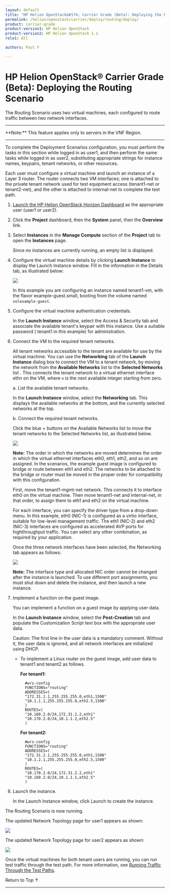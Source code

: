 ```yaml
---
layout: default
title: "HP Helion OpenStack&#174; Carrier Grade (Beta): Deploying the Routing Scenario"
permalink: /helion/openstack/carrier/deploy/routing/deploy/
product: carrier-grade
product-version1: HP Helion OpenStack
product-version2: HP Helion OpenStack 1.1
role1: All

authors: Paul F

---
```

<!--UNDER REVISION-->

<script>

function PageRefresh {
onLoad="window.refresh"
}

PageRefresh();

</script>

<!-- <p style="font-size: small;"> <a href="/helion/openstack/1.1/3rd-party-license-agreements/">&#9664; PREV</a> | <a href="/helion/openstack/1.1/">&#9650; UP</a> | NEXT &#9654; </p> -->

# HP Helion OpenStack&#174; Carrier Grade (Beta): Deploying the Routing Scenario

The Routing Scenario uses two virtual machines, each configured to route traffic between two network interfaces.

<hr>
**Note:** This feature applies only to servers in the VNF Region.
<hr>

To complete the Deployment Scenarios configuration, you must perform the tasks in this section while logged in as user1, and then perform the same tasks while logged in as user2, substituting appropriate strings for instance names, keypairs, tenant networks, or other resources.

Each user must configure a virtual machine and launch an instance of a Layer 3 router. The router connects two VM interfaces; one is attached to the private
tenant network used for test equipment access (tenant1-net or tenant2-net), and the other is attached to internal-net to complete the test path.


1. [Launch the HP Helion OpenStack Horizon Dashboard](/helion/openstack/carrier/dashboard/login/) as the appropriate user (user1 or user2).

2. Click the **Project** dashboard, then the **System** panel, then the **Overview** link.

3. Select **Instances** in the **Manage Compute** section of the **Project** tab to open the **Instances** page.

	Since no instances are currently running, an empty list is displayed.

4. Configure the virtual machine details by clicking **Launch Instance** to display the Launch Instance window. Fill in the information in the Details tab, as illustrated below:

	<img src="media/CGH-deploy-routing-launch.png">

	In this example you are configuring an instance named tenant1-vm, with the flavor example-guest.small, booting from the volume named `volexample-guest`.

5. Configure the virtual machine authentication credentials.

	In the **Launch Instance** window, select the Access & Security tab and associate the available tenant's keypair with this instance. Use a suitable password ( tenant1 in this example) for administration.

6. Connect the VM to the required tenant networks.

	All tenant networks accessible to the tenant are available for use by the virtual machine. You can use the **Networking** tab of the **Launch Instance** dialog box to connect the VM to a tenant network, by moving the network from the **Available Networks** list to the **Selected Networks** list . This connects the tenant network to a virtual ethernet interface ethn on the VM, where `n` is the next available integer starting from zero.

	a. List the available tenant networks.

	In the **Launch Instance** window, select the **Networking** tab. This displays the available networks at the bottom, and the currently selected networks at the top.

	b. Connect the required tenant networks.

	Click the blue + buttons on the Available Networks list to move the tenant networks to the Selected Networks list, as illustrated below.

	<img src="media/CGH-deploy-routing-launch-after.png">

	**Note:** The order in which the networks are moved determines the order in which the virtual ethernet interfaces eth0, eth1, eth2, and so on are assigned. In the scenarios, the example guest image is configured to bridge or route between eth1 and eth2. The networks to be attached to the bridge or router must be moved in the proper order for compatibility with this configuration.

	First, move the tenant1-mgmt-net network. This connects it to interface eth0 on the virtual machine. Then move tenant1-net and internal-net, in that order, to assign them to eth1 and eth2 on the virtual machine.

	For each interface, you can specify the driver type from a drop-down menu. In this example, eth0 (NIC-1) is configured as a virtio interface, suitable for low-level management traffic. The eth1 (NIC-2) and eth2 (NIC-3) interfaces are configured as accelerated AVP ports for highthroughput traffic. You can select any other combination, as required by your application.

	Once the three network interfaces have been selected, the Networking tab appears as follows:

	<img src="media/CGH-deploy-bridge-launch-nic.png">

	**Note:** The interface type and allocated NIC order cannot be changed after the instance is launched. To use different port assignments, you must shut down and delete the instance, and then launch a new instance.

7. Implement a function on the guest image.

	You can implement a function on a guest image by applying user data.

	In the **Launch Instance** window, select the **Post-Creation** tab and populate the Customization Script text box with the appropriate user data.

	Caution: The first line in the user data is a mandatory comment. Without it, the user data is ignored, and all network interfaces are initialized using DHCP.

	* To implement a Linux router on the guest image, add user data to tenant1 and tenant2 as follows.

		**For tenant1:**
			
    		#wrs-config
    		FUNCTIONS="routing"
    		ADDRESSES=(
    		"172.31.1.1,255.255.255.0,eth1,1500"
    		"10.1.1.1,255.255.255.0,eth2.5,1500"
    		)
    		ROUTES=(
    		"10.160.2.0/24,172.31.1.2,eth1"
    		"10.170.2.0/24,10.1.1.2,eth2.5"
    		)
    
		**For tenant2:**

			#wrs-config
			FUNCTIONS="routing"
			ADDRESSES=(
			"172.31.2.1,255.255.255.0,eth1,1500"
			"10.1.2.1,255.255.255.0,eth2.5,1500"
			)
			ROUTES=(
			"10.170.2.0/24,172.31.2.2,eth1"
			"10.160.2.0/24,10.1.1.1,eth2.5"
			)

7. Launch the instance.

	In the Launch Instance window, click Launch to create the instance.

The Routing Scenario is now running. 

The updated Network Topology page for user1 appears as shown:

<img src="media/CGH-deploy-bridge-user1.png">

The updated Network Topology page for user2 appears as shown:

<img src="media/CGH-deploy-bridge-user2.png">

Once the virtual machines for both tenant users are running, you can run test traffic through the test path. For more information, see [Running Traffic Through the Test Paths](/helion/openstack/carrier/deploy/running-traffic/).

<a href="#top" style="padding:14px 0px 14px 0px; text-decoration: none;"> Return to Top &#8593; </a>
 
----
